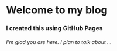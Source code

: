 # Welcome to my blog

### I created this using GitHub Pages

###### I'm glad you are here. I plan to talk about ...
